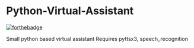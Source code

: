 # Python-Virtual-Assistant
 [![forthebadge](https://forthebadge.com/images/badges/made-with-crayons.svg)](https://forthebadge.com)

Small python based virtual assistant
Requires pyttsx3, speech_recognition
